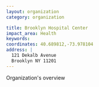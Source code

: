 ```yaml
---
layout: organization
category: organization

title: Brooklyn Hospital Center
impact_area: Health
keywords: 
coordinates: 40.689812,-73.978104
address: |
  121 Dekalb Avenue
  Brooklyn NY 11201
---
```

Organization's overview
